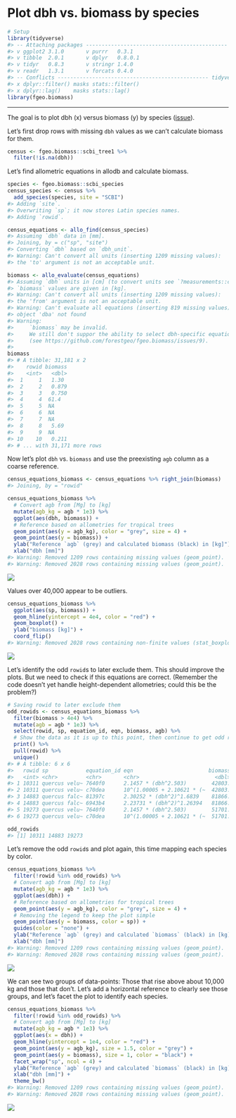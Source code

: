 Plot dbh vs. biomass by species
================

``` r
# Setup
library(tidyverse)
#> -- Attaching packages --------------------------------------------- tidyverse 1.2.1 --
#> v ggplot2 3.1.0       v purrr   0.3.1  
#> v tibble  2.0.1       v dplyr   0.8.0.1
#> v tidyr   0.8.3       v stringr 1.4.0  
#> v readr   1.3.1       v forcats 0.4.0
#> -- Conflicts ------------------------------------------------ tidyverse_conflicts() --
#> x dplyr::filter() masks stats::filter()
#> x dplyr::lag()    masks stats::lag()
library(fgeo.biomass)
```

-----

The goal is to plot dbh (x) versus biomass (y) by species
([issue](https://github.com/forestgeo/allodb/issues/73)).

Let’s first drop rows with missing `dbh` values as we can’t calculate
biomass for them.

``` r
census <- fgeo.biomass::scbi_tree1 %>% 
  filter(!is.na(dbh))
```

Let’s find allometric equations in allodb and calculate biomass.

``` r
species <- fgeo.biomass::scbi_species
census_species <- census %>% 
  add_species(species, site = "SCBI")
#> Adding `site`.
#> Overwriting `sp`; it now stores Latin species names.
#> Adding `rowid`.

census_equations <- allo_find(census_species)
#> Assuming `dbh` data in [mm].
#> Joining, by = c("sp", "site")
#> Converting `dbh` based on `dbh_unit`.
#> Warning: Can't convert all units (inserting 1209 missing values):
#> the 'to' argument is not an acceptable unit.

biomass <- allo_evaluate(census_equations)
#> Assuming `dbh` units in [cm] (to convert units see `?measurements::conv_unit()`).
#> `biomass` values are given in [kg].
#> Warning: Can't convert all units (inserting 1209 missing values):
#> the 'from' argument is not an acceptable unit.
#> Warning: Can't evaluate all equations (inserting 819 missing values):
#> object 'dba' not found
#> Warning: 
#>     `biomass` may be invalid.
#>     We still don't suppor the ability to select dbh-specific equations
#>     (see https://github.com/forestgeo/fgeo.biomass/issues/9).
#> 
biomass
#> # A tibble: 31,181 x 2
#>    rowid biomass
#>    <int>   <dbl>
#>  1     1   1.30 
#>  2     2   0.879
#>  3     3   0.750
#>  4     4  61.4  
#>  5     5  NA    
#>  6     6  NA    
#>  7     7  NA    
#>  8     8   5.69 
#>  9     9  NA    
#> 10    10   0.211
#> # ... with 31,171 more rows
```

Now let’s plot `dbh` vs. `biomass` and use the preexisting `agb` column
as a coarse reference.

``` r
census_equations_biomass <- census_equations %>% right_join(biomass)
#> Joining, by = "rowid"

census_equations_biomass %>% 
  # Convert agb from [Mg] to [kg]
  mutate(agb_kg = agb * 1e3) %>% 
  ggplot(aes(dbh, biomass)) + 
  # Reference based on allometries for tropical trees
  geom_point(aes(y = agb_kg), color = "grey", size = 4) +
  geom_point(aes(y = biomass)) +
  ylab("Reference `agb` (grey) and calculated biomass (black) in [kg]") +
  xlab("dbh [mm]")
#> Warning: Removed 1209 rows containing missing values (geom_point).
#> Warning: Removed 2028 rows containing missing values (geom_point).
```

![](dbh-vs-biomass_files/figure-gfm/unnamed-chunk-5-1.png)<!-- -->

Values over 40,000 appear to be outliers.

``` r
census_equations_biomass %>% 
  ggplot(aes(sp, biomass)) +
  geom_hline(yintercept = 4e4, color = "red") +
  geom_boxplot() +
  ylab("biomass [kg]") +
  coord_flip()
#> Warning: Removed 2028 rows containing non-finite values (stat_boxplot).
```

![](dbh-vs-biomass_files/figure-gfm/unnamed-chunk-6-1.png)<!-- -->

Let’s identify the odd `rowid`s to later exclude them. This should
improve the plots. But we need to check if this equations are correct.
(Remember the code doesn’t yet handle height-dependent allometries;
could this be the problem?)

``` r
# Saving rowid to later exclude them
odd_rowids <- census_equations_biomass %>% 
  filter(biomass > 4e4) %>% 
  mutate(agb = agb * 1e3) %>% 
  select(rowid, sp, equation_id, eqn, biomass, agb) %>% 
  # Show the data as it is up to this point, then continue to get odd rowid
  print() %>% 
  pull(rowid) %>% 
  unique()
#> # A tibble: 6 x 6
#>   rowid sp            equation_id eqn                        biomass    agb
#>   <int> <chr>         <chr>       <chr>                        <dbl>  <dbl>
#> 1 10311 quercus velu~ 7640f0      2.1457 * (dbh^2.503)        42803. 26603.
#> 2 10311 quercus velu~ c70dea      10^(1.00005 + 2.10621 * (~  42803. 26603.
#> 3 14883 quercus falc~ 81397c      2.30252 * (dbh^2)^1.6839    81866.  5632.
#> 4 14883 quercus falc~ 6943b4      2.23731 * (dbh^2)^1.26394   81866.  5632.
#> 5 19273 quercus velu~ 7640f0      2.1457 * (dbh^2.503)        51701. 31636.
#> 6 19273 quercus velu~ c70dea      10^(1.00005 + 2.10621 * (~  51701. 31636.

odd_rowids
#> [1] 10311 14883 19273
```

Let’s remove the odd `rowid`s and plot again, this time mapping each
species by color.

``` r
census_equations_biomass %>% 
  filter(!rowid %in% odd_rowids) %>% 
  # Convert agb from [Mg] to [kg]
  mutate(agb_kg = agb * 1e3) %>% 
  ggplot(aes(dbh)) + 
  # Reference based on allometries for tropical trees
  geom_point(aes(y = agb_kg), color = "grey", size = 4) +
  # Removing the legend to keep the plot simple
  geom_point(aes(y = biomass, color = sp)) +
  guides(color = "none") +
  ylab("Reference `agb` (grey) and calculated `biomass` (black) in [kg]") +
  xlab("dbh [mm]")
#> Warning: Removed 1209 rows containing missing values (geom_point).
#> Warning: Removed 2028 rows containing missing values (geom_point).
```

![](dbh-vs-biomass_files/figure-gfm/unnamed-chunk-8-1.png)<!-- -->

We can see two groups of data-points: Those that rise above about 10,000
kg and those that don’t. Let’s add a horizontal reference to clearly see
those groups, and let’s facet the plot to identify each species.

``` r
census_equations_biomass %>% 
  filter(!rowid %in% odd_rowids) %>% 
  # Convert agb from [Mg] to [kg]
  mutate(agb_kg = agb * 1e3) %>% 
  ggplot(aes(x = dbh)) +
  geom_hline(yintercept = 1e4, color = "red") +
  geom_point(aes(y = agb_kg), size = 1.5, color = "grey") +
  geom_point(aes(y = biomass), size = 1, color = "black") +
  facet_wrap("sp", ncol = 4) +
  ylab("Reference `agb` (grey) and calculated `biomass` (black) in [kg]") +
  xlab("dbh [mm]") +
  theme_bw()
#> Warning: Removed 1209 rows containing missing values (geom_point).
#> Warning: Removed 2028 rows containing missing values (geom_point).
```

![](dbh-vs-biomass_files/figure-gfm/unnamed-chunk-9-1.png)<!-- -->
